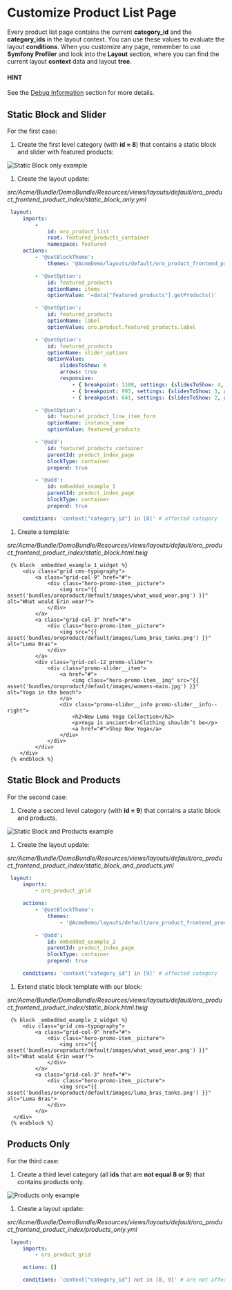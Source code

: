 <a id="bundle-docs-commerce-product-bundle-product-list-page"></a>

# Customize Product List Page

Every product list page contains the current **category_id** and the **category_ids** in the layout context. You can use these values to evaluate the layout **conditions**. When you customize any page, remember to use **Symfony Profiler** and look into the **Layout** section, where you can find the current layout **context** data and layout **tree**.

#### HINT
See the [Debug Information](../../../../frontend/storefront/debugging.md#dev-doc-frontend-layouts-debugging) section for more details.

## Static Block and Slider

For the first case:

1. Create the first level category (with **id = 8**) that contains a static block and slider with featured products:

![Static Block only example](img/bundles/ProductBundle/static_block_only.png)
1. Create the layout update:

*src/Acme/Bundle/DemoBundle/Resources/views/layouts/default/oro_product_frontend_product_index/static_block_only.yml*
```yaml
 layout:
     imports:
         -
             id: oro_product_list
             root: featured_products_container
             namespace: featured
     actions:
         - '@setBlockTheme':
             themes: '@AcmeDemo/layouts/default/oro_product_frontend_product_index/static_block.html.twig'

         - '@setOption':
             id: featured_products
             optionName: items
             optionValue: '=data["featured_products"].getProducts()'

         - '@setOption':
             id: featured_products
             optionName: label
             optionValue: oro.product.featured_products.label

         - '@setOption':
             id: featured_products
             optionName: slider_options
             optionValue:
                 slidesToShow: 4
                 arrows: true
                 responsive:
                     - { breakpoint: 1100, settings: {slidesToShow: 4, arrows: false} }
                     - { breakpoint: 993, settings: {slidesToShow: 3, arrows: false} }
                     - { breakpoint: 641, settings: {slidesToShow: 2, arrows: false} }

         - '@setOption':
             id: featured_product_line_item_form
             optionName: instance_name
             optionValue: featured_products

         - '@add':
             id: featured_products_container
             parentId: product_index_page
             blockType: container
             prepend: true

         - '@add':
             id: embedded_example_1
             parentId: product_index_page
             blockType: container
             prepend: true

     conditions: 'context["category_id"] in [8]' # affected category
```

1. Create a template:

*src/Acme/Bundle/DemoBundle/Resources/views/layouts/default/oro_product_frontend_product_index/static_block.html.twig*
```twig
 {% block _embedded_example_1_widget %}
     <div class="grid cms-typography">
         <a class="grid-col-9" href="#">
             <div class="hero-promo-item__picture">
                 <img src="{{ asset('bundles/oroproduct/default/images/what_woud_wear.png') }}" alt="What would Erin wear?">
             </div>
         </a>
         <a class="grid-col-3" href="#">
             <div class="hero-promo-item__picture">
                 <img src="{{ asset('bundles/oroproduct/default/images/luma_bras_tanks.png') }}" alt="Luma Bras">
             </div>
         </a>
         <div class="grid-col-12 promo-slider">
             <div class="promo-slider__item">
                 <a href="#">
                     <img class="hero-promo-item__img" src="{{ asset('bundles/oroproduct/default/images/womens-main.jpg') }}" alt="Yoga in the beach">
                 </a>
                 <div class="promo-slider__info promo-slider__info--right">
                     <h2>New Luma Yoga Collection</h2>
                     <p>Yoga is ancient<br>Clothing shouldn’t be</p>
                     <a href="#">Shop New Yoga</a>
                 </div>
             </div>
         </div>
    </div>
 {% endblock %}
```

## Static Block and Products

For the second case:

1. Create a second level category (with **id = 9**) that contains a static block and products.

![Static Block and Products example](img/bundles/ProductBundle/static_block_and_products.png)
1. Create the layout update:

*src/Acme/Bundle/DemoBundle/Resources/views/layouts/default/oro_product_frontend_product_index/static_block_and_products.yml*
```yaml
 layout:
     imports:
         - oro_product_grid

     actions:
         - '@setBlockTheme':
             themes:
                 - '@AcmeDemo/layouts/default/oro_product_frontend_product_index/static_block.html.twig'

         - '@add':
             id: embedded_example_2
             parentId: product_index_page
             blockType: container
             prepend: true

     conditions: 'context["category_id"] in [9]' # affected category
```

1. Extend static block template with our block:

*src/Acme/Bundle/DemoBundle/Resources/views/layouts/default/oro_product_frontend_product_index/static_block.html.twig*
```twig
 {% block _embedded_example_2_widget %}
     <div class="grid cms-typography">
         <a class="grid-col-9" href="#">
             <div class="hero-promo-item__picture">
                 <img src="{{ asset('bundles/oroproduct/default/images/what_woud_wear.png') }}" alt="What would Erin wear?">
             </div>
         </a>
         <a class="grid-col-3" href="#">
             <div class="hero-promo-item__picture">
                 <img src="{{ asset('bundles/oroproduct/default/images/luma_bras_tanks.png') }}" alt="Luma Bras">
             </div>
         </a>
  </div>
 {% endblock %}
```

## Products Only

For the third case:

1. Create a third level category (all **ids** that are **not equal 8 or 9**) that contains products only.

![Products only example](img/bundles/ProductBundle/products_only.png)
1. Create a layout update:

*src/Acme/Bundle/DemoBundle/Resources/views/layouts/default/oro_product_frontend_product_index/products_only.yml*
```yaml
 layout:
     imports:
         - oro_product_grid

     actions: []

     conditions: 'context["category_id"] not in [8, 9]' # are not affected categories
```
